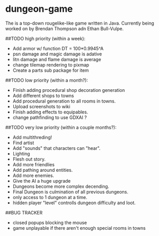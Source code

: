 # dungeon-game
The is a top-down rougelike-like game written in Java. Currently being worked on by Brendan Thompson adn Ethan  Bull-Vulpe.

##TODO high priority (within a week):
* Add armor w/ function DT = 100*0.9945^A
* psn damage and magic damage is adative
* litn damage and flame damage is average
* change tilemap rendering to pixmap
* Create a parts sub package for item

##TODO low priority (within a month?):
* Finish adding procedural shop decoration generation
* Add different shops to towns
* Add procedural generation to all rooms in towns.
* Upload screenshots to wiki
* Finish adding effects to equipables.
* change pathfinding to use GDXAI ? 

##TODO very low priority (within a couple months?):
* Add multithreding!
* Find artist
* Add "sounds" that characters can "hear".
* Lighting
* Flesh out story.
* Add more friendlies
* Add pathing around entities.
* Add more enemies.
* Give the AI a huge upgrade
* Dungeons become more complex decending.
* Final Dungeon is culmination of all previous dungeons.
* only access to 1 dungeon at a time.
* hidden player "level" controlls dungeon difficulty and loot.

##BUG TRACKER
* closed popups blocking the mouse
* game unplayable if there aren't enough special rooms in towns
